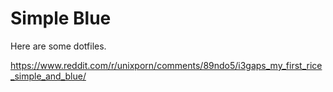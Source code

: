 # Simple Blue

Here are some dotfiles.

https://www.reddit.com/r/unixporn/comments/89ndo5/i3gaps_my_first_rice_simple_and_blue/
